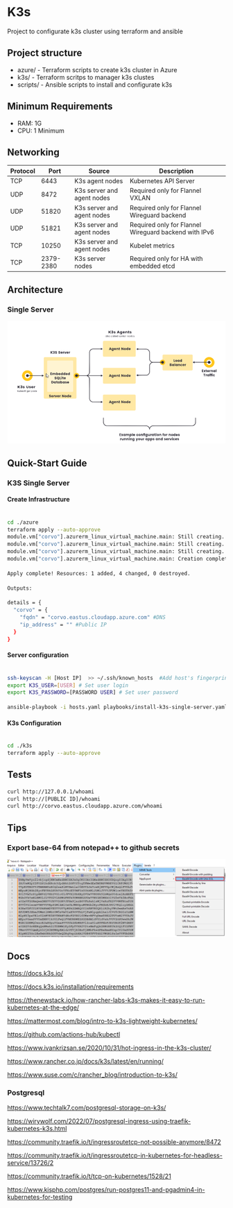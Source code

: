 # K3s

Project to configurate k3s cluster using terraform and ansible

## Project structure 

- azure/ - Terraform scripts to create k3s cluster in Azure
- k3s/ -  Terraform scritps to manager k3s clustes
- scripts/ - Ansible scripts to install and configurate k3s

## Minimum Requirements

- RAM: 1G
- CPU: 1 Minimum

## Networking

|Protocol|	Port |	Source |	Description |
|--------|-------|---------|--------------|
|TCP	|6443	|K3s agent nodes	|Kubernetes API Server|
|UDP	|8472	|K3s server and agent nodes	|Required only for Flannel VXLAN|
|UDP	|51820	|K3s server and agent nodes	|Required only for Flannel Wireguard backend|
|UDP	|51821	|K3s server and agent nodes	|Required only for Flannel Wireguard backend with IPv6|
|TCP	|10250	|K3s server and agent nodes	|Kubelet metrics|
|TCP	|2379-2380	|K3s server nodes	| Required only for HA with embedded etcd|

## Architecture

### Single Server

![Single Server](./docs/assets/images/single-server-architecture-k3s.png)

## Quick-Start Guide

### K3S Single Server 

#### Create Infrastructure

```bash

cd ./azure
terraform apply --auto-approve
module.vm["corvo"].azurerm_linux_virtual_machine.main: Still creating... [30s elapsed]
module.vm["corvo"].azurerm_linux_virtual_machine.main: Still creating... [40s elapsed]
module.vm["corvo"].azurerm_linux_virtual_machine.main: Still creating... [50s elapsed]
module.vm["corvo"].azurerm_linux_virtual_machine.main: Creation complete after 54s [id=/subscriptions/f966f250-34fe-4c57-83b9-4ee6f265a741/resourceGroups/rg-k3s-test/providers/Microsoft.Compute/virtualMachines/corvo]

Apply complete! Resources: 1 added, 4 changed, 0 destroyed.

Outputs:

details = {
  "corvo" = {
    "fqdn" = "corvo.eastus.cloudapp.azure.com" #DNS
    "ip_address" = "" #Public IP
  }
}

```

#### Server configuration

```bash

ssh-keyscan -H [Host IP]  >> ~/.ssh/known_hosts  #Add host's fingerprint 
export K3S_USER=[USER] # Set user login
export K3S_PASSWORD=[PASSWORD USER] # Set user password

ansible-playbook -i hosts.yaml playbooks/install-k3s-single-server.yaml

```

#### K3s Configuration

```bash

cd ./k3s
terraform apply --auto-approve

```

## Tests

```bash
curl http://127.0.0.1/whoami
curl http://[PUBLIC ID]/whoami
curl http://corvo.eastus.cloudapp.azure.com/whoami

```

## Tips

### Export base-64 from notepad++ to github secrets

![Export Base 64](./docs/assets/images/export_file_to_base64_notepad_plus_plus.png)

## Docs

https://docs.k3s.io/

https://docs.k3s.io/installation/requirements

https://thenewstack.io/how-rancher-labs-k3s-makes-it-easy-to-run-kubernetes-at-the-edge/

https://mattermost.com/blog/intro-to-k3s-lightweight-kubernetes/

https://github.com/actions-hub/kubectl

https://www.ivankrizsan.se/2020/10/31/hot-ingress-in-the-k3s-cluster/

https://www.rancher.co.jp/docs/k3s/latest/en/running/

https://www.suse.com/c/rancher_blog/introduction-to-k3s/

### Postgresql

https://www.techtalk7.com/postgresql-storage-on-k3s/

https://wirywolf.com/2022/07/postgresql-ingress-using-traefik-kubernetes-k3s.html

https://community.traefik.io/t/ingressroutetcp-not-possible-anymore/8472

https://community.traefik.io/t/ingressroutetcp-in-kubernetes-for-headless-service/13726/2

https://community.traefik.io/t/tcp-on-kubernetes/1528/21

https://www.kisphp.com/postgres/run-postgres11-and-pgadmin4-in-kubernetes-for-testing
